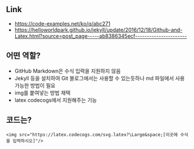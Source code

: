 ## Link
- https://code-examples.net/ko/q/abc271
- https://helloworldpark.github.io/jekyll/update/2016/12/18/Github-and-Latex.html?source=post_page-----ab8386345ecf----------------------

## 어떤 역할?
- GitHub Markdown은 수식 입력을 지원하지 않음
- Jekyll 등을 설치하여 Git 블로그에서는 사용할 수 있는듯하나 md 파일에서 사용 가능한 방법이 필요
- img를 붙여넣는 방법 채택
- latex codecogs에서 지원해주는 기능

## 코드는?
```
<img src="https://latex.codecogs.com/svg.latex?\Large&space;[이곳에 수식을 입력하시오]"/>
```

